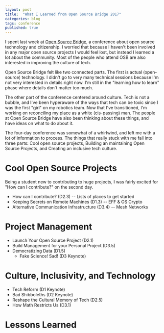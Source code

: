 ```yaml
---
layout: post
title:  "What I Learned from Open Source Bridge 2017"
categories: blog
tags: conference
published: true
---
```


I spent last week at [Open Source Bridge](http://opensourcebridge.org/), a conference about open source technology and citizenship.
I worried that because I haven't been involved in any major open source projects I would feel lost, but instead I learned a lot about the community.
Most of the people who attend OSB are also interested in improving the culture of tech.

Open Source Bridge felt like two connected parts.
The first is actual (open-source) technology.
I didn't go to very many technical sessions because I'm not very interested in details right now.
I'm still in the "learning how to learn" phase where details don't matter too much.

The other part of the conference centered around culture.
Tech is not a bubble, and I've been hyperaware of the ways that tech can be toxic since I was the first "girl" on my robotics team.
Now that I've transitioned, I'm working on reconciling my place as a white (cis-passing) man.
The people at Open Source Bridge have also been thinking about these things, and have ideas on what to do about it.

The four-day conference was somewhat of a whirlwind, and left me with a lot of information to process.
The things that really stuck with me fall into three parts:
Cool open source projects,
Building an maintaining Open Source Projects,
and Creating an inclusive tech culture.

# Cool Open Source Projects
Being a student new to contributing to huge projects, I was fairly excited for "How can I contribute?" on the second day.

- How can I contribute? (D2.3) -- Lists of places to get started
- Keeping Secrets on Remote Machines (D1.3) -- EFF & OS Crypto
- Alternative Communication Infrastructure (D3.4) -- Mesh Networks

# Project Management
- Launch Your Open Source Project (D2.1)
- Build Management for your Personal Project (D3.5)
- Democratizing Data (D1.5)
  - Fake Science! Sad! (D3 Keynote)

# Culture, Inclusivity, and Technology
- Tech Reform (D1 Keynote)
- Bad Shibboleths (D2 Keynote)
- Reshape the Cultural Memory of Tech (D2.5)
- How Math Restricts Us (D3.1)

# Lessons Learned
